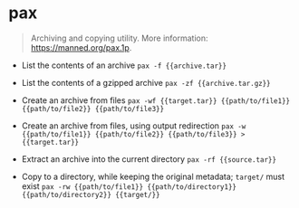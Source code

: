 # pax
> Archiving and copying utility.
> More information: <https://manned.org/pax.1p>.

- List the contents of an archive
`pax -f {{archive.tar}}`

- List the contents of a gzipped archive
`pax -zf {{archive.tar.gz}}`

- Create an archive from files
`pax -wf {{target.tar}} {{path/to/file1}} {{path/to/file2}} {{path/to/file3}}`

- Create an archive from files, using output redirection
`pax -w {{path/to/file1}} {{path/to/file2}} {{path/to/file3}} > {{target.tar}}`

- Extract an archive into the current directory
`pax -rf {{source.tar}}`

- Copy to a directory, while keeping the original metadata; `target/` must exist
`pax -rw {{path/to/file1}} {{path/to/directory1}} {{path/to/directory2}} {{target/}}`
